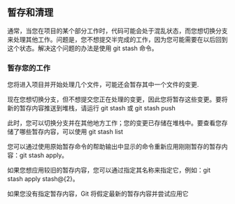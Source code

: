 ## 暂存和清理

通常，当您在项目的某个部分工作时，代码可能会处于混乱状态，而您想切换分支来处理其他工作。问题是，您不想提交半完成的工作，因为您可能需要在以后回到这个状态。解决这个问题的办法是使用 git stash 命令。

### 暂存您的工作

您将进入项目并开始处理几个文件，可能还会暂存其中一个文件的变更.

现在您想切换分支，但不想提交您正在处理的变更，因此您将暂存这些变更。要将新的暂存内容推送到堆栈，请运行 git stash 或 git stash push

此时，您可以切换分支并在其他地方工作；您的变更已存储在堆栈中。要查看您存储了哪些暂存内容，可以使用 git stash list

您可以通过使用原始暂存命令的帮助输出中显示的命令重新应用刚刚暂存的暂存内容：git stash apply。

如果您想应用较旧的暂存内容，您可以通过指定其名称来指定它，例如：git stash apply stash@{2}。

如果您没有指定暂存内容，Git 将假定最新的暂存内容并尝试应用它